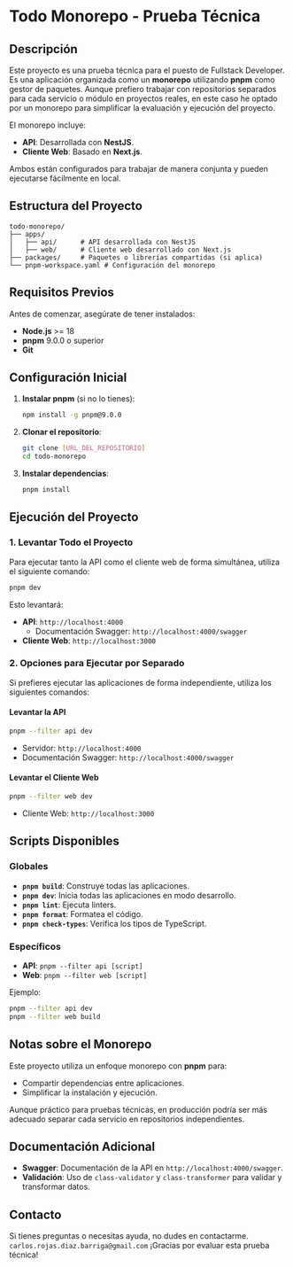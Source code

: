# Todo Monorepo - Prueba Técnica

## Descripción

Este proyecto es una prueba técnica para el puesto de Fullstack Developer. Es una aplicación organizada como un **monorepo** utilizando **pnpm** como gestor de paquetes. Aunque prefiero trabajar con repositorios separados para cada servicio o módulo en proyectos reales, en este caso he optado por un monorepo para simplificar la evaluación y ejecución del proyecto.

El monorepo incluye:

- **API**: Desarrollada con **NestJS**.
- **Cliente Web**: Basado en **Next.js**.

Ambos están configurados para trabajar de manera conjunta y pueden ejecutarse fácilmente en local.

## Estructura del Proyecto

```
todo-monorepo/
├── apps/
│   ├── api/      # API desarrollada con NestJS
│   ├── web/      # Cliente web desarrollado con Next.js
├── packages/     # Paquetes o librerías compartidas (si aplica)
└── pnpm-workspace.yaml # Configuración del monorepo
```

## Requisitos Previos

Antes de comenzar, asegúrate de tener instalados:

- **Node.js** >= 18
- **pnpm** 9.0.0 o superior
- **Git**

## Configuración Inicial

1. **Instalar pnpm** (si no lo tienes):

   ```bash
   npm install -g pnpm@9.0.0
   ```

2. **Clonar el repositorio**:

   ```bash
   git clone [URL_DEL_REPOSITORIO]
   cd todo-monorepo
   ```

3. **Instalar dependencias**:

   ```bash
   pnpm install
   ```

## Ejecución del Proyecto

### 1. Levantar Todo el Proyecto

Para ejecutar tanto la API como el cliente web de forma simultánea, utiliza el siguiente comando:

```bash
pnpm dev
```

Esto levantará:

- **API**: `http://localhost:4000`
  - Documentación Swagger: `http://localhost:4000/swagger`
- **Cliente Web**: `http://localhost:3000`

### 2. Opciones para Ejecutar por Separado

Si prefieres ejecutar las aplicaciones de forma independiente, utiliza los siguientes comandos:

#### Levantar la API

```bash
pnpm --filter api dev
```

- Servidor: `http://localhost:4000`
- Documentación Swagger: `http://localhost:4000/swagger`

#### Levantar el Cliente Web

```bash
pnpm --filter web dev
```

- Cliente Web: `http://localhost:3000`

## Scripts Disponibles

### Globales

- **`pnpm build`**: Construye todas las aplicaciones.
- **`pnpm dev`**: Inicia todas las aplicaciones en modo desarrollo.
- **`pnpm lint`**: Ejecuta linters.
- **`pnpm format`**: Formatea el código.
- **`pnpm check-types`**: Verifica los tipos de TypeScript.

### Específicos

- **API**: `pnpm --filter api [script]`
- **Web**: `pnpm --filter web [script]`

Ejemplo:

```bash
pnpm --filter api dev
pnpm --filter web build
```

## Notas sobre el Monorepo

Este proyecto utiliza un enfoque monorepo con **pnpm** para:

- Compartir dependencias entre aplicaciones.
- Simplificar la instalación y ejecución.

Aunque práctico para pruebas técnicas, en producción podría ser más adecuado separar cada servicio en repositorios independientes.

## Documentación Adicional

- **Swagger**: Documentación de la API en `http://localhost:4000/swagger`.
- **Validación**: Uso de `class-validator` y `class-transformer` para validar y transformar datos.

## Contacto

Si tienes preguntas o necesitas ayuda, no dudes en contactarme.
`carlos.rojas.diaz.barriga@gmail.com`
¡Gracias por evaluar esta prueba técnica!
